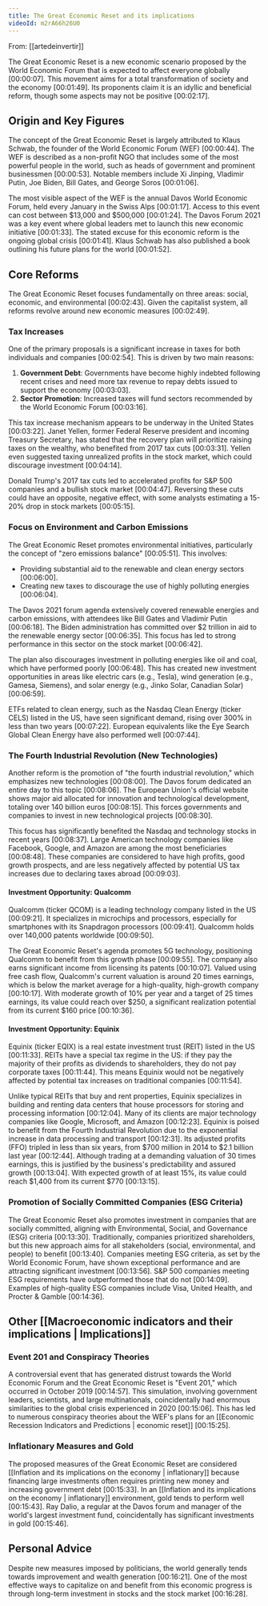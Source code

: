 ```yaml
---
title: The Great Economic Reset and its implications
videoId: m2rA66h26U0
---
```


From: [[artedeinvertir]] <br/> 

The Great Economic Reset is a new economic scenario proposed by the World Economic Forum that is expected to affect everyone globally <a class="yt-timestamp" data-t="00:00:07">[00:00:07]</a>. This movement aims for a total transformation of society and the economy <a class="yt-timestamp" data-t="00:01:49">[00:01:49]</a>. Its proponents claim it is an idyllic and beneficial reform, though some aspects may not be positive <a class="yt-timestamp" data-t="00:02:17">[00:02:17]</a>.

## Origin and Key Figures

The concept of the Great Economic Reset is largely attributed to Klaus Schwab, the founder of the World Economic Forum (WEF) <a class="yt-timestamp" data-t="00:00:44">[00:00:44]</a>. The WEF is described as a non-profit NGO that includes some of the most powerful people in the world, such as heads of government and prominent businessmen <a class="yt-timestamp" data-t="00:00:53">[00:00:53]</a>. Notable members include Xi Jinping, Vladimir Putin, Joe Biden, Bill Gates, and George Soros <a class="yt-timestamp" data-t="00:01:06">[00:01:06]</a>.

The most visible aspect of the WEF is the annual Davos World Economic Forum, held every January in the Swiss Alps <a class="yt-timestamp" data-t="00:01:17">[00:01:17]</a>. Access to this event can cost between $13,000 and $500,000 <a class="yt-timestamp" data-t="00:01:24">[00:01:24]</a>. The Davos Forum 2021 was a key event where global leaders met to launch this new economic initiative <a class="yt-timestamp" data-t="00:01:33">[00:01:33]</a>. The stated excuse for this economic reform is the ongoing global crisis <a class="yt-timestamp" data-t="00:01:41">[00:01:41]</a>. Klaus Schwab has also published a book outlining his future plans for the world <a class="yt-timestamp" data-t="00:01:52">[00:01:52]</a>.

## Core Reforms

The Great Economic Reset focuses fundamentally on three areas: social, economic, and environmental <a class="yt-timestamp" data-t="00:02:43">[00:02:43]</a>. Given the capitalist system, all reforms revolve around new economic measures <a class="yt-timestamp" data-t="00:02:49">[00:02:49]</a>.

### Tax Increases

One of the primary proposals is a significant increase in taxes for both individuals and companies <a class="yt-timestamp" data-t="00:02:54">[00:02:54]</a>.
This is driven by two main reasons:
1.  **Government Debt**: Governments have become highly indebted following recent crises and need more tax revenue to repay debts issued to support the economy <a class="yt-timestamp" data-t="00:03:03">[00:03:03]</a>.
2.  **Sector Promotion**: Increased taxes will fund sectors recommended by the World Economic Forum <a class="yt-timestamp" data-t="00:03:16">[00:03:16]</a>.

This tax increase mechanism appears to be underway in the United States <a class="yt-timestamp" data-t="00:03:22">[00:03:22]</a>. Janet Yellen, former Federal Reserve president and incoming Treasury Secretary, has stated that the recovery plan will prioritize raising taxes on the wealthy, who benefited from 2017 tax cuts <a class="yt-timestamp" data-t="00:03:31">[00:03:31]</a>. Yellen even suggested taxing unrealized profits in the stock market, which could discourage investment <a class="yt-timestamp" data-t="00:04:14">[00:04:14]</a>.

Donald Trump's 2017 tax cuts led to accelerated profits for S&P 500 companies and a bullish stock market <a class="yt-timestamp" data-t="00:04:47">[00:04:47]</a>. Reversing these cuts could have an opposite, negative effect, with some analysts estimating a 15-20% drop in stock markets <a class="yt-timestamp" data-t="00:05:15">[00:05:15]</a>.

### Focus on Environment and Carbon Emissions

The Great Economic Reset promotes environmental initiatives, particularly the concept of "zero emissions balance" <a class="yt-timestamp" data-t="00:05:51">[00:05:51]</a>. This involves:
*   Providing substantial aid to the renewable and clean energy sectors <a class="yt-timestamp" data-t="00:06:00">[00:06:00]</a>.
*   Creating new taxes to discourage the use of highly polluting energies <a class="yt-timestamp" data-t="00:06:04">[00:06:04]</a>.

The Davos 2021 forum agenda extensively covered renewable energies and carbon emissions, with attendees like Bill Gates and Vladimir Putin <a class="yt-timestamp" data-t="00:06:18">[00:06:18]</a>. The Biden administration has committed over $2 trillion in aid to the renewable energy sector <a class="yt-timestamp" data-t="00:06:35">[00:06:35]</a>. This focus has led to strong performance in this sector on the stock market <a class="yt-timestamp" data-t="00:06:42">[00:06:42]</a>.

The plan also discourages investment in polluting energies like oil and coal, which have performed poorly <a class="yt-timestamp" data-t="00:06:48">[00:06:48]</a>. This has created new investment opportunities in areas like electric cars (e.g., Tesla), wind generation (e.g., Gamesa, Siemens), and solar energy (e.g., Jinko Solar, Canadian Solar) <a class="yt-timestamp" data-t="00:06:59">[00:06:59]</a>.

ETFs related to clean energy, such as the Nasdaq Clean Energy (ticker CELS) listed in the US, have seen significant demand, rising over 300% in less than two years <a class="yt-timestamp" data-t="00:07:22">[00:07:22]</a>. European equivalents like the Eye Search Global Clean Energy have also performed well <a class="yt-timestamp" data-t="00:07:44">[00:07:44]</a>.

### The Fourth Industrial Revolution (New Technologies)

Another reform is the promotion of "the fourth industrial revolution," which emphasizes new technologies <a class="yt-timestamp" data-t="00:08:00">[00:08:00]</a>. The Davos forum dedicated an entire day to this topic <a class="yt-timestamp" data-t="00:08:06">[00:08:06]</a>. The European Union's official website shows major aid allocated for innovation and technological development, totaling over 140 billion euros <a class="yt-timestamp" data-t="00:08:15">[00:08:15]</a>. This forces governments and companies to invest in new technological projects <a class="yt-timestamp" data-t="00:08:30">[00:08:30]</a>.

This focus has significantly benefited the Nasdaq and technology stocks in recent years <a class="yt-timestamp" data-t="00:08:37">[00:08:37]</a>. Large American technology companies like Facebook, Google, and Amazon are among the most beneficiaries <a class="yt-timestamp" data-t="00:08:48">[00:08:48]</a>. These companies are considered to have high profits, good growth prospects, and are less negatively affected by potential US tax increases due to declaring taxes abroad <a class="yt-timestamp" data-t="00:09:03">[00:09:03]</a>.

#### Investment Opportunity: Qualcomm

Qualcomm (ticker QCOM) is a leading technology company listed in the US <a class="yt-timestamp" data-t="00:09:21">[00:09:21]</a>. It specializes in microchips and processors, especially for smartphones with its Snapdragon processors <a class="yt-timestamp" data-t="00:09:41">[00:09:41]</a>. Qualcomm holds over 140,000 patents worldwide <a class="yt-timestamp" data-t="00:09:50">[00:09:50]</a>.

The Great Economic Reset's agenda promotes 5G technology, positioning Qualcomm to benefit from this growth phase <a class="yt-timestamp" data-t="00:09:55">[00:09:55]</a>. The company also earns significant income from licensing its patents <a class="yt-timestamp" data-t="00:10:07">[00:10:07]</a>. Valued using free cash flow, Qualcomm's current valuation is around 20 times earnings, which is below the market average for a high-quality, high-growth company <a class="yt-timestamp" data-t="00:10:17">[00:10:17]</a>. With moderate growth of 10% per year and a target of 25 times earnings, its value could reach over $250, a significant realization potential from its current $160 price <a class="yt-timestamp" data-t="00:10:36">[00:10:36]</a>.

#### Investment Opportunity: Equinix

Equinix (ticker EQIX) is a real estate investment trust (REIT) listed in the US <a class="yt-timestamp" data-t="00:11:33">[00:11:33]</a>. REITs have a special tax regime in the US: if they pay the majority of their profits as dividends to shareholders, they do not pay corporate taxes <a class="yt-timestamp" data-t="00:11:44">[00:11:44]</a>. This means Equinix would not be negatively affected by potential tax increases on traditional companies <a class="yt-timestamp" data-t="00:11:54">[00:11:54]</a>.

Unlike typical REITs that buy and rent properties, Equinix specializes in building and renting data centers that house processors for storing and processing information <a class="yt-timestamp" data-t="00:12:04">[00:12:04]</a>. Many of its clients are major technology companies like Google, Microsoft, and Amazon <a class="yt-timestamp" data-t="00:12:23">[00:12:23]</a>. Equinix is poised to benefit from the Fourth Industrial Revolution due to the exponential increase in data processing and transport <a class="yt-timestamp" data-t="00:12:31">[00:12:31]</a>. Its adjusted profits (FFO) tripled in less than six years, from $700 million in 2014 to $2.1 billion last year <a class="yt-timestamp" data-t="00:12:44">[00:12:44]</a>. Although trading at a demanding valuation of 30 times earnings, this is justified by the business's predictability and assured growth <a class="yt-timestamp" data-t="00:13:04">[00:13:04]</a>. With expected growth of at least 15%, its value could reach $1,400 from its current $770 <a class="yt-timestamp" data-t="00:13:15">[00:13:15]</a>.

### Promotion of Socially Committed Companies (ESG Criteria)

The Great Economic Reset also promotes investment in companies that are socially committed, aligning with Environmental, Social, and Governance (ESG) criteria <a class="yt-timestamp" data-t="00:13:30">[00:13:30]</a>. Traditionally, companies prioritized shareholders, but this new approach aims for all stakeholders (social, environmental, and people) to benefit <a class="yt-timestamp" data-t="00:13:40">[00:13:40]</a>. Companies meeting ESG criteria, as set by the World Economic Forum, have shown exceptional performance and are attracting significant investment <a class="yt-timestamp" data-t="00:13:56">[00:13:56]</a>. S&P 500 companies meeting ESG requirements have outperformed those that do not <a class="yt-timestamp" data-t="00:14:09">[00:14:09]</a>. Examples of high-quality ESG companies include Visa, United Health, and Procter & Gamble <a class="yt-timestamp" data-t="00:14:36">[00:14:36]</a>.

## Other [[Macroeconomic indicators and their implications | Implications]]

### Event 201 and Conspiracy Theories

A controversial event that has generated distrust towards the World Economic Forum and the Great Economic Reset is "Event 201," which occurred in October 2019 <a class="yt-timestamp" data-t="00:14:57">[00:14:57]</a>. This simulation, involving government leaders, scientists, and large multinationals, coincidentally had enormous similarities to the global crisis experienced in 2020 <a class="yt-timestamp" data-t="00:15:06">[00:15:06]</a>. This has led to numerous conspiracy theories about the WEF's plans for an [[Economic Recession Indicators and Predictions | economic reset]] <a class="yt-timestamp" data-t="00:15:25">[00:15:25]</a>.

### Inflationary Measures and Gold

The proposed measures of the Great Economic Reset are considered [[Inflation and its implications on the economy | inflationary]] because financing large investments often requires printing new money and increasing government debt <a class="yt-timestamp" data-t="00:15:33">[00:15:33]</a>. In an [[Inflation and its implications on the economy | inflationary]] environment, gold tends to perform well <a class="yt-timestamp" data-t="00:15:43">[00:15:43]</a>. Ray Dalio, a regular at the Davos forum and manager of the world's largest investment fund, coincidentally has significant investments in gold <a class="yt-timestamp" data-t="00:15:46">[00:15:46]</a>.

## Personal Advice

Despite new measures imposed by politicians, the world generally tends towards improvement and wealth generation <a class="yt-timestamp" data-t="00:16:21">[00:16:21]</a>. One of the most effective ways to capitalize on and benefit from this economic progress is through long-term investment in stocks and the stock market <a class="yt-timestamp" data-t="00:16:28">[00:16:28]</a>.
